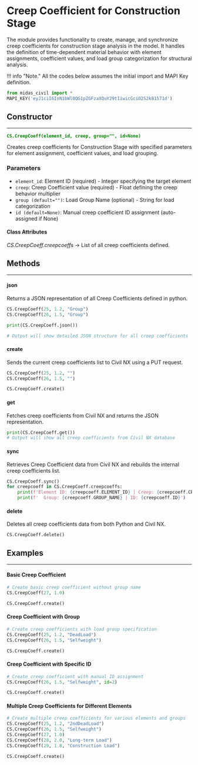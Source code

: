 # Creep Coefficient for Construction Stage
The module provides functionality to create, manage, and synchronize creep coefficients for construction stage analysis in the model. It handles the definition of time-dependent material behavior with element assignments, coefficient values, and load group categorization for structural analysis.

!!! info "Note."
    All the codes below assumes the initial import and MAPI Key definition.

```py
from midas_civil import *
MAPI_KEY('eyJ1ciI6InN1bWl0QG1pZGFzaXQuY29tIiwicGciO252k81571d')
```

## Constructor
---
**<font color="green">`CS.CreepCoeff(element_id, creep, group="", id=None)`</font>**

Creates creep coefficients for Construction Stage with specified parameters for element assignment, coefficient values, and load grouping.

### Parameters
* `element_id`: Element ID (required) - Integer specifying the target element
* `creep`: Creep Coefficient value (required) - Float defining the creep behavior multiplier
* `group (default="")`: Load Group Name (optional) - String for load categorization
* `id (default=None)`: Manual creep coefficient ID assignment (auto-assigned if None)

#### Class Attributes
*CS.CreepCoeff.creepcoeffs* -> List of all creep coefficients defined.

## Methods
---
#### json
Returns a JSON representation of all Creep Coefficients defined in python.

```py
CS.CreepCoeff(25, 1.2, "Group")
CS.CreepCoeff(26, 1.5, "Group")

print(CS.CreepCoeff.json())

# Output will show detailed JSON structure for all creep coefficients
```

#### create
Sends the current creep coefficients list to Civil NX using a PUT request.

```py
CS.CreepCoeff(25, 1.2, "")
CS.CreepCoeff(26, 1.5, "")

CS.CreepCoeff.create()
```

#### get
Fetches creep coefficients from Civil NX and returns the JSON representation.

```py
print(CS.CreepCoeff.get())
# Output will show all creep coefficients from Civil NX database
```

#### sync
Retrieves Creep Coefficient data from Civil NX and rebuilds the internal creep coefficients list.

```py
CS.CreepCoeff.sync()
for creepcoeff in CS.CreepCoeff.creepcoeffs:
    print(f'Element ID: {creepcoeff.ELEMENT_ID} | Creep: {creepcoeff.CREEP}')
    print(f'  Group: {creepcoeff.GROUP_NAME} | ID: {creepcoeff.ID}')
```

#### delete
Deletes all creep coefficients data from both Python and Civil NX.

```py
CS.CreepCoeff.delete()
```

## Examples
---

#### Basic Creep Coefficient
```py
# Create basic creep coefficient without group name
CS.CreepCoeff(27, 1.0)

CS.CreepCoeff.create()
```

#### Creep Coefficient with Group
```py
# Create creep coefficients with load group specification
CS.CreepCoeff(25, 1.2, "DeadLoad")
CS.CreepCoeff(26, 1.5, "Selfweight")

CS.CreepCoeff.create()
```

#### Creep Coefficient with Specific ID
```py
# Create creep coefficient with manual ID assignment
CS.CreepCoeff(26, 1.5, "Selfweight", id=2)

CS.CreepCoeff.create()
```

#### Multiple Creep Coefficients for Different Elements
```py
# Create multiple creep coefficients for various elements and groups
CS.CreepCoeff(25, 1.2, "2ndDeadLoad")
CS.CreepCoeff(26, 1.5, "Selfweight")
CS.CreepCoeff(27, 1.0)
CS.CreepCoeff(28, 2.0, "Long-term Load")
CS.CreepCoeff(29, 1.8, "Construction Load")

CS.CreepCoeff.create()
```